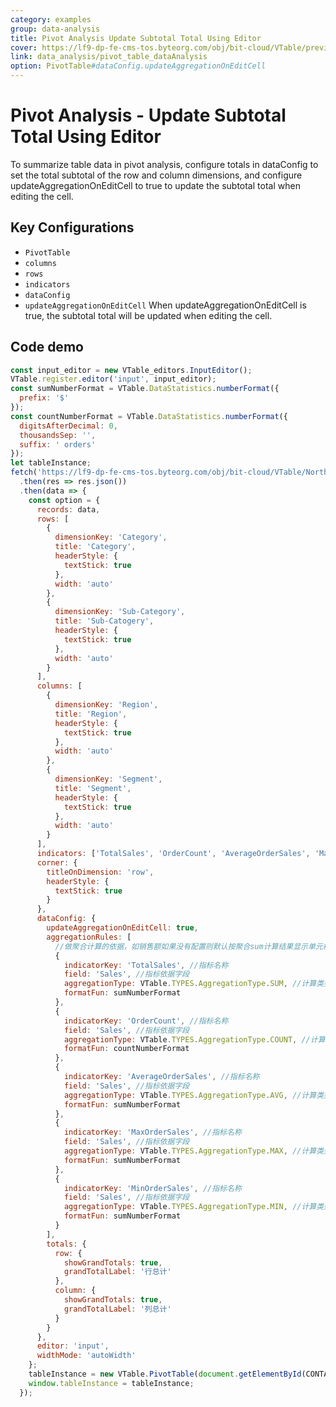 ```yaml
---
category: examples
group: data-analysis
title: Pivot Analysis Update Subtotal Total Using Editor
cover: https://lf9-dp-fe-cms-tos.byteorg.com/obj/bit-cloud/VTable/preview/pivot-analysis-updateTotalData.gif
link: data_analysis/pivot_table_dataAnalysis
option: PivotTable#dataConfig.updateAggregationOnEditCell
---
```


# Pivot Analysis - Update Subtotal Total Using Editor

To summarize table data in pivot analysis, configure totals in dataConfig to set the total subtotal of the row and column dimensions, and configure updateAggregationOnEditCell to true to update the subtotal total when editing the cell.

## Key Configurations

- `PivotTable`
- `columns`
- `rows`
- `indicators`
- `dataConfig`
- `updateAggregationOnEditCell` When updateAggregationOnEditCell is true, the subtotal total will be updated when editing the cell.

## Code demo

```javascript livedemo template=vtable
const input_editor = new VTable_editors.InputEditor();
VTable.register.editor('input', input_editor);
const sumNumberFormat = VTable.DataStatistics.numberFormat({
  prefix: '$'
});
const countNumberFormat = VTable.DataStatistics.numberFormat({
  digitsAfterDecimal: 0,
  thousandsSep: '',
  suffix: ' orders'
});
let tableInstance;
fetch('https://lf9-dp-fe-cms-tos.byteorg.com/obj/bit-cloud/VTable/North_American_Superstore_data.json')
  .then(res => res.json())
  .then(data => {
    const option = {
      records: data,
      rows: [
        {
          dimensionKey: 'Category',
          title: 'Category',
          headerStyle: {
            textStick: true
          },
          width: 'auto'
        },
        {
          dimensionKey: 'Sub-Category',
          title: 'Sub-Catogery',
          headerStyle: {
            textStick: true
          },
          width: 'auto'
        }
      ],
      columns: [
        {
          dimensionKey: 'Region',
          title: 'Region',
          headerStyle: {
            textStick: true
          },
          width: 'auto'
        },
        {
          dimensionKey: 'Segment',
          title: 'Segment',
          headerStyle: {
            textStick: true
          },
          width: 'auto'
        }
      ],
      indicators: ['TotalSales', 'OrderCount', 'AverageOrderSales', 'MaxOrderSales', 'MinOrderSales'],
      corner: {
        titleOnDimension: 'row',
        headerStyle: {
          textStick: true
        }
      },
      dataConfig: {
        updateAggregationOnEditCell: true,
        aggregationRules: [
          //做聚合计算的依据，如销售额如果没有配置则默认按聚合sum计算结果显示单元格内容
          {
            indicatorKey: 'TotalSales', //指标名称
            field: 'Sales', //指标依据字段
            aggregationType: VTable.TYPES.AggregationType.SUM, //计算类型
            formatFun: sumNumberFormat
          },
          {
            indicatorKey: 'OrderCount', //指标名称
            field: 'Sales', //指标依据字段
            aggregationType: VTable.TYPES.AggregationType.COUNT, //计算类型
            formatFun: countNumberFormat
          },
          {
            indicatorKey: 'AverageOrderSales', //指标名称
            field: 'Sales', //指标依据字段
            aggregationType: VTable.TYPES.AggregationType.AVG, //计算类型
            formatFun: sumNumberFormat
          },
          {
            indicatorKey: 'MaxOrderSales', //指标名称
            field: 'Sales', //指标依据字段
            aggregationType: VTable.TYPES.AggregationType.MAX, //计算类型
            formatFun: sumNumberFormat
          },
          {
            indicatorKey: 'MinOrderSales', //指标名称
            field: 'Sales', //指标依据字段
            aggregationType: VTable.TYPES.AggregationType.MIN, //计算类型
            formatFun: sumNumberFormat
          }
        ],
        totals: {
          row: {
            showGrandTotals: true,
            grandTotalLabel: '行总计'
          },
          column: {
            showGrandTotals: true,
            grandTotalLabel: '列总计'
          }
        }
      },
      editor: 'input',
      widthMode: 'autoWidth'
    };
    tableInstance = new VTable.PivotTable(document.getElementById(CONTAINER_ID), option);
    window.tableInstance = tableInstance;
  });
```
